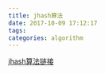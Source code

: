 ```yaml
---
title: jhash算法
date: 2017-10-09 17:12:17
tags:
categories: algorithm
---
```

[jhash算法链接](http://blog.chinaunix.net/uid-9162199-id-151513.html)